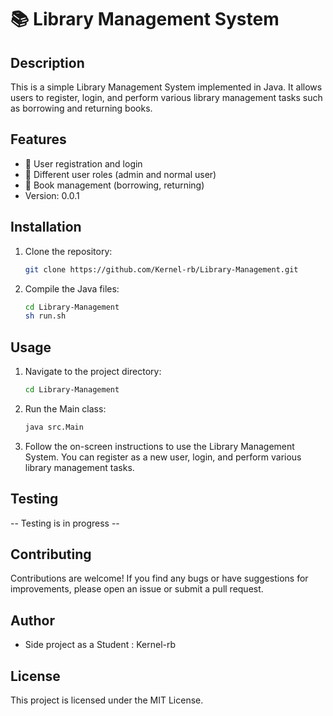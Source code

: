 # 📚 Library Management System

## Description
This is a simple Library Management System implemented in Java. It allows users to register, login, and perform various library management tasks such as borrowing and returning books.

## Features
- 📝 User registration and login
- 👥 Different user roles (admin and normal user)
- 📖 Book management (borrowing, returning)
- Version: 0.0.1

## Installation
1. Clone the repository:
    ```bash
    git clone https://github.com/Kernel-rb/Library-Management.git
    ```
2. Compile the Java files:
    ```bash
    cd Library-Management
    sh run.sh
    ```

## Usage
1. Navigate to the project directory:
    ```bash
    cd Library-Management
    ```
2. Run the Main class:
    ```bash
    java src.Main
    ```
3. Follow the on-screen instructions to use the Library Management System. You can register as a new user, login, and perform various library management tasks.

## Testing

-- Testing is in progress --

## Contributing
Contributions are welcome! If you find any bugs or have suggestions for improvements, please open an issue or submit a pull request. 

## Author
- Side project as a Student : Kernel-rb

## License
This project is licensed under the MIT License. 

